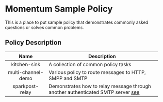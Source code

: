 # Momentum Sample Policy

This is a place to put sample policy that demonstrates commonly asked questions or solves common problems.

## Policy Description

| Name  | Description  |
|:-:|---|
| kitchen-sink | A collection of common policy tasks |
| multi-channel-demo  | Various policy to route messages to HTTP, SMPP and SMTP  |
| sparkpost-relay  | Demonstrates how to relay message through another authenticated SMTP server [see](https://support.messagesystems.com/docs/web-momo4/modules.outbound_smtp_auth.php) |
